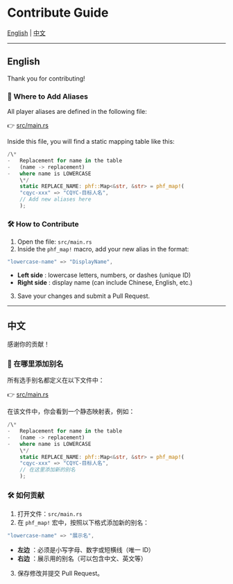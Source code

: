 # Contribute Guide

[English](#english) | [中文](#中文)

---

## English

Thank you for contributing!

### 📌 Where to Add Aliases

All player aliases are defined in the following file:

👉 [src/main.rs](https://github.com/SilverLi0x10/stdscore-GUI/blob/main/src/main.rs)

Inside this file, you will find a static mapping table like this:

```rust
/\*
-   Replacement for name in the table
-   (name -> replacement)
-   where name is LOWERCASE
    \*/
    static REPLACE_NAME: phf::Map<&str, &str> = phf_map!(
    "cqyc-xxx" => "CQYC-目标人名",
    // Add new aliases here
    );
```

### 🛠 How to Contribute

1. Open the file: `src/main.rs`
2. Inside the `phf_map!` macro, add your new alias in the format:

```rust
"lowercase-name" => "DisplayName",
```

-   **Left side** : lowercase letters, numbers, or dashes (unique ID)
-   **Right side** : display name (can include Chinese, English, etc.)

3. Save your changes and submit a Pull Request.

---

## 中文

感谢你的贡献！

### 📌 在哪里添加别名

所有选手别名都定义在以下文件中：

👉 [src/main.rs](https://github.com/SilverLi0x10/stdscore-GUI/blob/main/src/main.rs)

在该文件中，你会看到一个静态映射表，例如：

```rust
/\*
-   Replacement for name in the table
-   (name -> replacement)
-   where name is LOWERCASE
    \*/
    static REPLACE_NAME: phf::Map<&str, &str> = phf_map!(
    "cqyc-xxx" => "CQYC-目标人名",
    // 在这里添加新的别名
    );
```

### 🛠 如何贡献

1. 打开文件：`src/main.rs`
2. 在 `phf_map!` 宏中，按照以下格式添加新的别名：

```rust
"lowercase-name" => "展示名",
```

-   **左边** ：必须是小写字母、数字或短横线（唯一 ID）
-   **右边** ：展示用的别名（可以包含中文、英文等）

3. 保存修改并提交 Pull Request。
